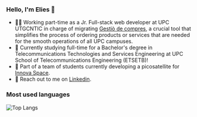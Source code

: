 ### Hello, I'm Elies 👋

- 👨‍💻 Working part-time as a Jr. Full-stack web developer at UPC UTGCNTIC in charge of migrating [Gestiò de compres](https://serveis.utgcntic.upc.edu/ca/gestio-de-compres), a crucial tool that simplifies the process of ordering products or services that are needed for the smooth operations of all UPC campuses.
- 📡 Currently studying full-time for a Bachelor's degree in Telecommunications Technologies and Services Engineering at UPC School of Telecommunications Engineering (ETSETB)!
- 🚀 Part of a team of students currently developing a picosatellite for [Innova Space](https://www.innova-space.com/en/).
- 📣 Reach out to me on [Linkedin](https://www.linkedin.com/in/elies-garcia-alvira/).

### Most used languages

[//]: # (Hola)


[//]: # ( https://github-readme-stats-beta-snowy-30.vercel.app/api?username=alias313&theme=transparent&show_icons=true&count_private=true&bg_color=00000000&hide_border=true&rank_icon=github&include_all_commits=true&hide=stars )


![Top Langs](https://github-readme-stats-beta-snowy-30.vercel.app/api/top-langs/?username=alias313&theme=transparent&show_icons=true&hide_border=true&size_weight=0.5&count_weight=0.5&layout=donut&langs_count=5&hide=assembly,scilab,html,c%2B%2B)
